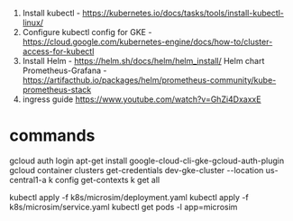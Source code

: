1. Install kubectl - https://kubernetes.io/docs/tasks/tools/install-kubectl-linux/
2. Configure kubectl config for GKE - https://cloud.google.com/kubernetes-engine/docs/how-to/cluster-access-for-kubectl
3. Install Helm - https://helm.sh/docs/helm/helm_install/
Helm chart Prometheus-Grafana - https://artifacthub.io/packages/helm/prometheus-community/kube-prometheus-stack
4. ingress guide https://www.youtube.com/watch?v=GhZi4DxaxxE

# commands
gcloud auth login
apt-get install google-cloud-cli-gke-gcloud-auth-plugin
gcloud container clusters get-credentials dev-gke-cluster --location us-central1-a
k config get-contexts
k get all


kubectl apply -f k8s/microsim/deployment.yaml
kubectl apply -f k8s/microsim/service.yaml
kubectl get pods -l app=microsim
